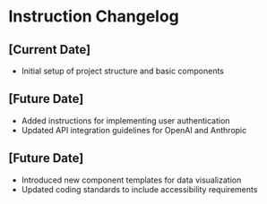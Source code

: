 # Instruction Changelog

## [Current Date]
- Initial setup of project structure and basic components

## [Future Date]
- Added instructions for implementing user authentication
- Updated API integration guidelines for OpenAI and Anthropic

## [Future Date]
- Introduced new component templates for data visualization
- Updated coding standards to include accessibility requirements
